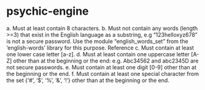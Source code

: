# psychic-engine
a. Must at least contain 8 characters. b. Must not contain any words (length >=3) that exist in the English language as a substring, e.g “123helloxyz678” is not a secure password. Use the module “english_words_set” from the ‘english-words’ library for this purpose. Reference c. Must contain at least one lower case letter [a-z]. d. Must at least contain one uppercase letter [A-Z] other than at the beginning or the end: e.g. Abc34562 and abc2345D are not secure passwords. e. Must contain at least one digit [0-9] other than at the beginning or the end. f. Must contain at least one special character from the set {‘#’, ‘$’, ‘%’, ‘&amp;’, ‘!’} other than at the beginning or the end.
